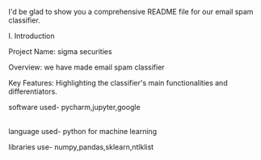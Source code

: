 I'd be glad to show you a comprehensive README file for our email spam classifier.

I. Introduction

Project Name: sigma securities

Overview: we have made email spam classifier

Key Features: Highlighting the classifier's main functionalities and differentiators.


software used- pycharm,jupyter,google

\
language used- python for machine learning


libraries use- numpy,pandas,sklearn,ntlklist
